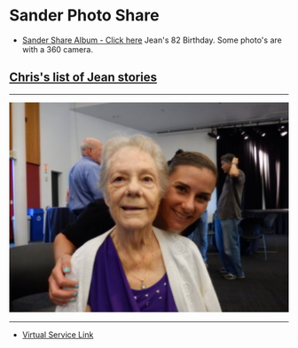 # Sander Photo Share

- [Sander Share Album - Click here](https://photos.app.goo.gl/jQKs7bjwwTGeq6Av7)  Jean's 82 Birthday.  Some photo's are with a 360 camera.



## [Chris's list of Jean stories](./JeanStories)

----

![JeanJess](./SanderJeanJessDSCN0066.JPG)

----

- [Virtual Service Link](https://viewlogies.net/darling-fischer/84cpbukIT)

<!--  ![JeanJess](https://photos.app.goo.gl/roMy6h2ySbMCHQmW8)
       [Obit](https://www.tributearchive.com/obituaries/22715573/wanda-jean-sander)  -->
